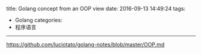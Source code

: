 title: Golang concept from an OOP view
date: 2016-09-13 14:49:24
tags:
- Golang
categories:
- 程序语言
---

https://github.com/luciotato/golang-notes/blob/master/OOP.md


